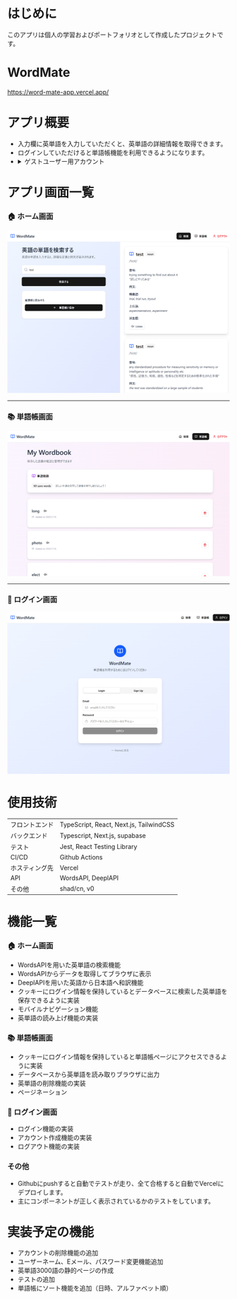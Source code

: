 # はじめに
 
このアプリは個人の学習およびポートフォリオとして作成したプロジェクトです。
 
# WordMate
 
https://word-mate-app.vercel.app/
 
# アプリ概要
 
* 入力欄に英単語を入力していただくと、英単語の詳細情報を取得できます。
* ログインしていただけると単語帳機能を利用できるようになります。
* <details>
    <summary>ゲストユーザー用アカウント</summary>
    Email: `dummy@gmail.com`, Password: `hogehoge`
  </details>
 
# アプリ画面一覧

### 🏠 ホーム画面
![ホーム画面](docs/images/word-mate-home.png)

---

### 📚 単語帳画面
![単語帳画面](docs/images/word-mate-library.png)

---

### 🔐 ログイン画面
![ログイン画面](docs/images/word-mate-login.png)


# 使用技術
 
<table>
  <tr>
    <td>フロントエンド</td> <td>TypeScript, React, Next.js, TailwindCSS</td>
  </tr>
  <tr>
    <td> バックエンド </td> <td>Typescript, Next.js, supabase</td>
  </tr>
  <tr>
    <td> テスト </td> <td>Jest, React Testing Library  </td>
  </tr>
  <tr>
    <td> CI/CD </td> <td>Github Actions  </td>
  </tr>
  <tr>
    <td> ホスティング先 </td> <td>Vercel</td>
  </tr>
  <tr>
    <td> API </td> <td>WordsAPI, DeeplAPI</td>
  </tr>
  <tr>
    <td> その他 </td> <td>shad/cn, v0</td>
  </tr>
</table>
 
# 機能一覧
 
### 🏠 ホーム画面

* WordsAPIを用いた英単語の検索機能
* WordsAPIからデータを取得してブラウザに表示
* DeeplAPIを用いた英語から日本語へ和訳機能
* クッキーにログイン情報を保持しているとデータベースに検索した英単語を保存できるように実装
* モバイルナビゲーション機能
* 英単語の読み上げ機能の実装

### 📚 単語帳画面

* クッキーにログイン情報を保持していると単語帳ぺージにアクセスできるように実装
* データベースから英単語を読み取りブラウザに出力
* 英単語の削除機能の実装
* ページネーション

### 🔐 ログイン画面

* ログイン機能の実装
* アカウント作成機能の実装
* ログアウト機能の実装

### その他

* Githubにpushすると自動でテストが走り、全て合格すると自動でVercelにデプロイします。
* 主にコンポーネントが正しく表示されているかのテストをしています。
 
# 実装予定の機能
 
* アカウントの削除機能の追加
* ユーザーネーム、Eメール、パスワード変更機能追加
* 英単語3000語の静的ぺージの作成
* テストの追加
* 単語帳にソート機能を追加（日時、アルファベット順）